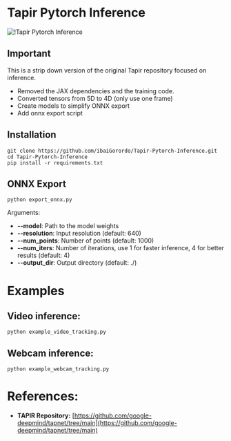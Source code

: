 # Tapir Pytorch Inference

![!Tapir Pytorch Inference](https://github.com/ibaiGorordo/Tapir-Pytorch-Inference/raw/main/doc/img/tapir_video.gif)

## Important
This is a strip down version of the original Tapir repository focused on inference.
- Removed the JAX dependencies and the training code.
- Converted tensors from 5D to 4D (only use one frame)
- Create models to simplify ONNX export
- Add onnx export script

## Installation
```shell
git clone https://github.com/ibaiGorordo/Tapir-Pytorch-Inference.git
cd Tapir-Pytorch-Inference
pip install -r requirements.txt
```

## ONNX Export
```shell    
python export_onnx.py
```

Arguments:
 - **--model**: Path to the model weights
 - **--resolution**: Input resolution (default: 640)
 - **--num_points**: Number of points (default: 1000)
 - **--num_iters**: Number of iterations, use 1 for faster inference, 4 for better results (default: 4)
 - **--output_dir**: Output directory (default: ./)

# Examples
## **Video inference**:

 ```shell
 python example_video_tracking.py
 ```

## **Webcam inference**:

 ```shell
 python example_webcam_tracking.py
 ```

# References:
* **TAPIR Repository:** [https://github.com/google-deepmind/tapnet/tree/main](https://github.com/google-deepmind/tapnet/tree/main)
